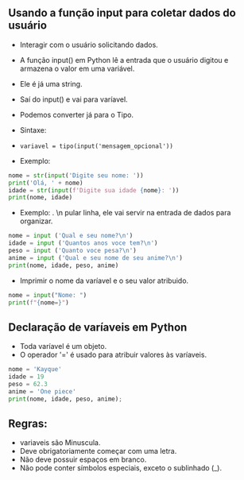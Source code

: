 ## Usando a função input para coletar dados do usuário
- Interagir com o usuário solicitando dados.
- A função input() em Python lê a entrada que o usuário digitou e armazena o valor em uma variável. 
- Ele é já uma string.
- Saí do input() e vai para varíavel.
- Podemos converter já para o Tipo. 

- Sintaxe:
- `variavel = tipo(input('mensagem_opcional'))`

- Exemplo: 
``` python
nome = str(input('Digite seu nome: '))
print('Olá, ' + nome)
idade = str(input(f'Digite sua idade {nome}: '))
print(nome, idade)
```

- Exemplo:
. \n pular linha, ele vai servir na entrada de dados para organizar.
``` python
nome = input ('Qual e seu nome?\n')
idade = input ('Quantos anos voce tem?\n')
peso = input ('Quanto voce pesa?\n')
anime = input ('Qual e seu nome de seu anime?\n')
print(nome, idade, peso, anime)
```

- Imprimir o nome da varíavel e o seu valor atribuido.
``` python
nome = input("Nome: ")
print(f"{nome=}")
```

## Declaração de varíaveis em Python
- Toda varíavel é um objeto.
- O operador '=' é usado para atribuir
valores às varíaveis.

``` python
nome = 'Kayque'
idade = 19
peso = 62.3
anime = 'One piece'
print(nome, idade, peso, anime);
```

## Regras: 
- variaveis são Minuscula. 
- Deve obrigatoriamente começar com uma letra.
- Não deve possuir espaços em branco.
- Não pode conter símbolos especiais, exceto o sublinhado (_).